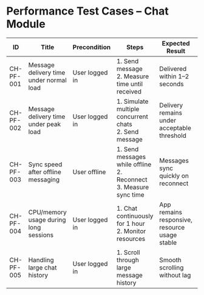# Performance Test Cases – Chat Module

| ID          | Title                                       | Precondition                        | Steps                                                         | Expected Result                           | Actual Result | Status |
|-------------|---------------------------------------------|-------------------------------------|---------------------------------------------------------------|-------------------------------------------|---------------|--------|
| CH-PF-001   | Message delivery time under normal load     | User logged in                      | 1. Send message <br> 2. Measure time until received | Delivered within 1–2 seconds |               |        |
| CH-PF-002   | Message delivery time under peak load       | User logged in                      | 1. Simulate multiple concurrent chats <br> 2. Send message | Delivery remains under acceptable threshold |               |        |
| CH-PF-003   | Sync speed after offline messaging          | User offline                        | 1. Send messages while offline <br> 2. Reconnect <br> 3. Measure sync time | Messages sync quickly on reconnect |               |        |
| CH-PF-004   | CPU/memory usage during long sessions       | User logged in                      | 1. Chat continuously for 1 hour <br> 2. Monitor resources | App remains responsive, resource usage stable |               |        |
| CH-PF-005   | Handling large chat history                 | User logged in                      | 1. Scroll through large message history | Smooth scrolling without lag |               |        |
